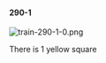 #### 290-1
![train-290-1-0.png](https://github.com/lil-lab/nlvr/raw/master/nlvr/train/images/9/train-290-1-0.png "train-290-1-0.png")

There is 1 yellow square